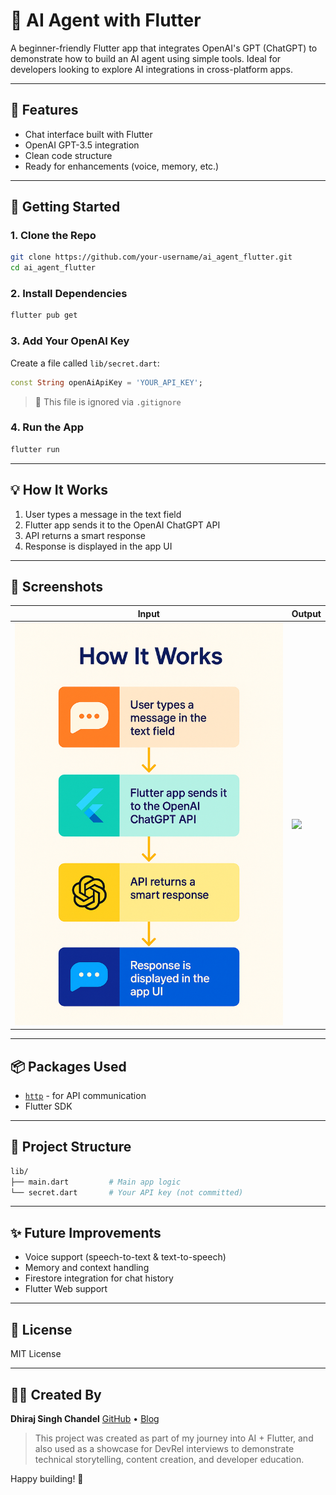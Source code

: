 # 🤖 AI Agent with Flutter

A beginner-friendly Flutter app that integrates OpenAI's GPT (ChatGPT) to demonstrate how to build an AI agent using simple tools. Ideal for developers looking to explore AI integrations in cross-platform apps.

---

## 📱 Features

* Chat interface built with Flutter
* OpenAI GPT-3.5 integration
* Clean code structure
* Ready for enhancements (voice, memory, etc.)

---

## 🚀 Getting Started

### 1. Clone the Repo

```bash
git clone https://github.com/your-username/ai_agent_flutter.git
cd ai_agent_flutter
```

### 2. Install Dependencies

```bash
flutter pub get
```

### 3. Add Your OpenAI Key

Create a file called `lib/secret.dart`:

```dart
const String openAiApiKey = 'YOUR_API_KEY';
```

> 🔐 This file is ignored via `.gitignore`

### 4. Run the App

```bash
flutter run
```

---

## 💡 How It Works

1. User types a message in the text field
2. Flutter app sends it to the OpenAI ChatGPT API
3. API returns a smart response
4. Response is displayed in the app UI

---

## 📸 Screenshots

| Input                         | Output                        |
|------------------------------|-------------------------------|
| ![](assets/AI_agent_flow.png) | ![](assets/screenshot2.png)   |


---

## 📦 Packages Used

* [`http`](https://pub.dev/packages/http) - for API communication
* Flutter SDK

---

## 🧠 Project Structure

```bash
lib/
├── main.dart         # Main app logic
└── secret.dart       # Your API key (not committed)
```

---

## ✨ Future Improvements

* Voice support (speech-to-text & text-to-speech)
* Memory and context handling
* Firestore integration for chat history
* Flutter Web support

---

## 📄 License

MIT License

---

## 👨‍💻 Created By

**Dhiraj Singh Chandel**
[GitHub](https://github.com/Dhirajsingh-chandel) • [Blog](https://mobiledevinsights.blogspot.com/2025/07/building-ai-agent-with-flutter-simple.html)

> This project was created as part of my journey into AI + Flutter, and also used as a showcase for DevRel interviews to demonstrate technical storytelling, content creation, and developer education.

Happy building! 🚀
